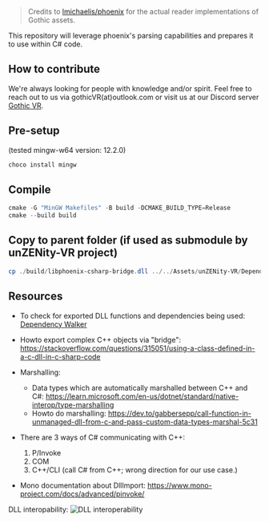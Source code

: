 > Credits to [lmichaelis/phoenix](https://github.com/lmichaelis/phoenix) for the actual reader implementations of Gothic assets.

This repository will leverage phoenix's parsing capabilities and prepares it to use within C# code.


## How to contribute
We're always looking for people with knowledge and/or spirit. Feel free to reach out to us via gothicVR(at)outlook.com or visit us at our Discord server [Gothic VR](https://discord.gg/3EzACMVx).


## Pre-setup
(tested mingw-w64 version: 12.2.0)

```powershell
choco install mingw
```


## Compile

```powershell
cmake -G "MinGW Makefiles" -B build -DCMAKE_BUILD_TYPE=Release
cmake --build build
```

## Copy to parent folder (if used as submodule by unZENity-VR project)
```powershell
cp ./build/libphoenix-csharp-bridge.dll ../../Assets/unZENity-VR/Dependencies/
```


## Resources

* To check for exported DLL functions and dependencies being used: [Dependency Walker](https://www.dependencywalker.com/)
* Howto export complex C++ objects via "bridge": https://stackoverflow.com/questions/315051/using-a-class-defined-in-a-c-dll-in-c-sharp-code
* Marshalling:
    * Data types which are automatically marshalled between C++ and C#: https://learn.microsoft.com/en-us/dotnet/standard/native-interop/type-marshalling
    * Howto do marshalling: https://dev.to/gabbersepp/call-function-in-unmanaged-dll-from-c-and-pass-custom-data-types-marshal-5c31


* There are 3 ways of C# communicating with C++:
    1. P/Invoke
    2. COM
    3. C++/CLI (call C# from C++; wrong direction for our use case.)

* Mono documentation about DllImport: https://www.mono-project.com/docs/advanced/pinvoke/

DLL interopability:
![DLL interoperability](https://mark-borg.github.io/img/posts/pinvoke-diagram.png)
